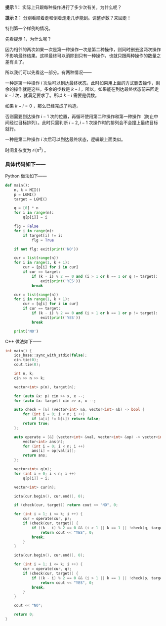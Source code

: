 **提示 1：** 实际上只跟每种操作进行了多少次有关。为什么呢？

**提示 2：** 分别看顺着走和倒着走走几步能到。调整步数？来回走！

特判第一个样例的情况。

先看提示 1，为什么呢？

因为相邻的两次如果一次是第一种操作一次是第二种操作，则同时删去这两次操作不影响最终结果。这样最终可以消除到只有一种操作，也就只跟两种操作的数量之差有关了。

所以我们可以先看这一部分。有两种情况——

一种是第一种操作 $i$ 次后可以到达最终状态。此时如果用上面的方式删去操作，剩余的操作就是这些。多余的步数是 $k-i$ ，所以，如果能在到达最终状态前来回走 $k-i$ 次，就满足要求了。所以 $k-i$ 需要是偶数。

如果 $k-i=0$ ，那么已经完成了构造。

否则需要到达操作 $i-1$ 次的位置，再循环使用第二种操作和第一种操作（防止中间经过目标排列）。此时只需判断 $i-2,i-1$ 次操作时的排列会不会撞上最终目标就行。

一种是第二种操作 $i$ 次后可以到达最终状态，逻辑跟上面类似。

时间复杂度为 $\mathcal{O}(n^2)$ 。

### 具体代码如下——

Python 做法如下——

```Python []
def main():
    n, k = MII()
    p = LGMI()
    target = LGMI()

    q = [0] * n
    for i in range(n):
        q[p[i]] = i

    flg = False
    for i in range(n):
        if target[i] != i:
            flg = True

    if not flg: exit(print('NO'))

    cur = list(range(n))
    for i in range(1, k + 1):
        cur = [p[i] for i in cur]
        if cur == target:
            if (k - i) % 2 == 0 and (i > 1 or k == 1 or q != target):
                exit(print('YES'))
            break

    cur = list(range(n))
    for i in range(1, k + 1):
        cur = [q[i] for i in cur]
        if cur == target:
            if (k - i) % 2 == 0 and (i > 1 or k == 1 or p != target):
                exit(print('YES'))
            break

    print('NO')
```

C++ 做法如下——

```cpp []
int main() {
    ios_base::sync_with_stdio(false);
    cin.tie(0);
    cout.tie(0);

    int n, k;
    cin >> n >> k;

    vector<int> p(n), target(n);

    for (auto &x: p) cin >> x, x --;
    for (auto &x: target) cin >> x, x --;

    auto check = [&] (vector<int> &a, vector<int> &b) -> bool {
        for (int i = 0; i < n; i ++)
            if (a[i] != b[i]) return false;
        return true;
    };

    auto operate = [&] (vector<int> &val, vector<int> &op) -> vector<int> {
        vector<int> ans(n);
        for (int i = 0; i < n; i ++)
            ans[i] = op[val[i]];
        return ans;
    };

    vector<int> q(n);
    for (int i = 0; i < n; i ++)
        q[p[i]] = i;

    vector<int> cur(n);

    iota(cur.begin(), cur.end(), 0);

    if (check(cur, target)) return cout << "NO", 0;

    for (int i = 1; i <= k; i ++) {
        cur = operate(cur, p);
        if (check(cur, target)) {
            if ((k - i) % 2 == 0 && (i > 1 || k == 1 || !check(q, target)))
                return cout << "YES", 0;
            break;
        }
    }

    iota(cur.begin(), cur.end(), 0);

    for (int i = 1; i <= k; i ++) {
        cur = operate(cur, q);
        if (check(cur, target)) {
            if ((k - i) % 2 == 0 && (i > 1 || k == 1 || !check(p, target)))
                return cout << "YES", 0;
            break;
        }
    }

    cout << "NO";

    return 0;
}
```